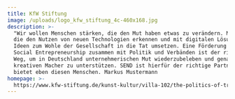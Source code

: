 ```yaml
---
title: KfW Stiftung
image: /uploads/logo_kfw_stiftung_4c-460x168.jpg
description: >-
  "Wir wollen Menschen stärken, die den Mut haben etwas zu verändern. Menschen,
  die den Nutzen von neuen Technologien erkennen und mit digitalen Lösungen ihre
  Ideen zum Wohle der Gesellschaft in die Tat umsetzen. Eine Förderung von
  Social Entrepreneurship zusammen mit Politik und Verbänden ist der richtige
  Weg, um in Deutschland unternehmerischen Mut wiederzubeleben und genau diese
  kreativen Macher zu unterstützen. SEND ist hierfür der richtige Partner und
  bietet eben diesen Menschen. Markus Mustermann
homepage: >-
  https://www.kfw-stiftung.de/kunst-kultur/villa-102/the-politics-of-translation/
---
```

